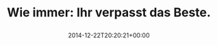 ---
retweeted: false
source: <a href="http://mvilla.it/fenix" rel="nofollow">Fenix for Android</a>
entities:
  user_mentions: []
  urls: []
  symbols: []
  media:
  - expanded_url: https://twitter.com/bascht/status/547124504242421760/photo/1
    indices:
    - '35'
    - '57'
    url: http://t.co/Mgl80tVkZH
    media_url: http://pbs.twimg.com/media/B5fG1nWIQAA05UH.jpg
    id_str: '547124504145969152'
    id: '547124504145969152'
    media_url_https: https://pbs.twimg.com/media/B5fG1nWIQAA05UH.jpg
    sizes:
      large:
        w: '1798'
        h: '876'
        resize: fit
      thumb:
        w: '150'
        h: '150'
        resize: crop
      medium:
        w: '1200'
        h: '585'
        resize: fit
      small:
        w: '680'
        h: '331'
        resize: fit
    type: photo
    display_url: pic.twitter.com/Mgl80tVkZH
  hashtags: []
display_text_range:
- '0'
- '57'
favorite_count: '1'
id_str: '547124504242421760'
truncated: false
retweet_count: '1'
id: '547124504242421760'
possibly_sensitive: false
created_at: Mon Dec 22 20:20:21 +0000 2014
favorited: false
full_text: 'Wie immer: Ihr verpasst das Beste.'
lang: de
extended_entities:
  media:
  - expanded_url: https://twitter.com/bascht/status/547124504242421760/photo/1
    indices:
    - '35'
    - '57'
    url: http://t.co/Mgl80tVkZH
    media_url: http://pbs.twimg.com/media/B5fG1nWIQAA05UH.jpg
    id_str: '547124504145969152'
    id: '547124504145969152'
    media_url_https: https://pbs.twimg.com/media/B5fG1nWIQAA05UH.jpg
    sizes:
      large:
        w: '1798'
        h: '876'
        resize: fit
      thumb:
        w: '150'
        h: '150'
        resize: crop
      medium:
        w: '1200'
        h: '585'
        resize: fit
      small:
        w: '680'
        h: '331'
        resize: fit
    type: photo
    display_url: pic.twitter.com/Mgl80tVkZH
tags:
- pesos/twitter
date: '2014-12-22T20:20:21+00:00'
src: https://twitter.com/bascht/status/547124504242421760
original_url: https://twitter.com/bascht/status/547124504242421760
type: twitter_tweet
media_url: https://img.bascht.com/twitter/pbs.twimg.com/media/B5fG1nWIQAA05UH.jpg
text: 'Wie immer: Ihr verpasst das Beste.'
title: 'Wie immer: Ihr verpasst das Beste.

  '

---